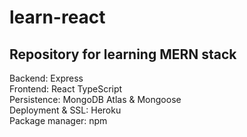 # learn-react

## Repository for learning MERN stack

Backend: Express  
Frontend: React TypeScript  
Persistence: MongoDB Atlas & Mongoose  
Deployment & SSL: Heroku  
Package manager: npm

